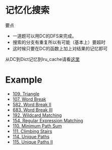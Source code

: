 # 记忆化搜索

要点
- 一道题可以用DC的DFS来完成。
- 搜索的分支有重复所以有可能（基本上）要超时
- 这时候只要在DC的函数上加上对结果的记忆即可

从DC到Dict记忆到lru_cache请看[这里](misc/mem_dfs.md)

# Example
- [109. Triangle](lint109.md)
- [107. Word Break](lint107.md)
- [582. Word Break II](lint582.md)
- [683. Word Break III](lint683.md)
- [192. Wildcard Matching](lint192.md)
- [154. Regular Expression Matching](lint154.md)
- [110. Minimum Path Sum](lint110.md)
- [111. Climbing Stairs](lint111.md)
- [114. Unique Paths](lint114.md)
- [115. Unique Paths II](lint115.md)